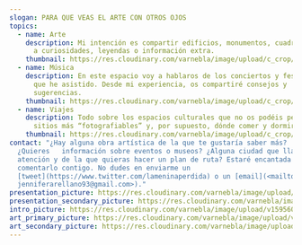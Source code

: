 ```yaml
---
slogan: PARA QUE VEAS EL ARTE CON OTROS OJOS
topics:
  - name: Arte
    description: Mi intención es compartir edificios, monumentos, cuadros (…) junto
      a curiosidades, leyendas o información extra.
    thumbnail: https://res.cloudinary.com/varnebla/image/upload/c_crop/v1588979538/david_vp6nky.webp
  - name: Música
    description: En este espacio voy a hablaros de los conciertos y festivales a los
      que he asistido. Desde mi experiencia, os compartiré consejos y
      sugerencias.
    thumbnail: https://res.cloudinary.com/varnebla/image/upload/c_crop/v1588979565/concert_c34vjc.webp
  - name: Viajes
    description: Todo sobre los espacios culturales que no os podéis perder, los
      sitios más “fotografiables” y, por supuesto, dónde comer y dormir.
    thumbnail: https://res.cloudinary.com/varnebla/image/upload/c_crop/v1588979563/travel_lcxvdl.webp
contact: "¿Hay alguna obra artística de la que te gustaría saber más?
  ¿Quieres   información sobre eventos o museos? ¿Alguna ciudad que llame tu
  atención y de la que quieras hacer un plan de ruta? Estaré encantada de
  comentarlo contigo. No dudes en enviarme un
  [tweet](https://www.twitter.com/lameninaperdida) o un [email](<mailto:
  jenniferarellano93@gmail.com>)."
presentation_picture: https://res.cloudinary.com/varnebla/image/upload/v1596361718/El_caballero_de_la_mano_en_el_pecho_ksmaeb.jpg
presentation_secondary_picture: https://res.cloudinary.com/varnebla/image/upload/v1596369132/Tiziano_-_Amor_Sacro_y_Amor_Profano__Galeri%CC%81a_Borghese__Roma__1514_comugc.jpg
intro_picture: https://res.cloudinary.com/varnebla/image/upload/v1595607901/woman-1283009_1920_tahcqk.jpg
art_primary_picture: https://res.cloudinary.com/varnebla/image/upload/v1588979565/concert_c34vjc.jpg
art_secondary_picture: https://res.cloudinary.com/varnebla/image/upload/v1588970255/WhatsApp_Image_2020-04-25_at_18.50.17_ub76yf.jpg
---
```

